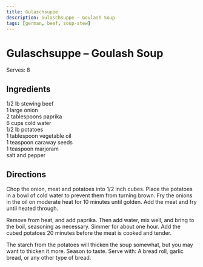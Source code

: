 ```yaml
---
title: Gulaschsuppe
description: Gulaschsuppe – Goulash Soup
tags: [german, beef, soup-stew]
---
```


# Gulaschsuppe – Goulash Soup
Serves: 8

## Ingredients
1/2 lb stewing beef  
1 large onion  
2 tablespoons paprika  
6 cups cold water  
1/2 lb potatoes  
1 tablespoon vegetable oil  
1 teaspoon caraway seeds  
1 teaspoon marjoram  
salt and pepper

## Directions
Chop the onion, meat and potatoes into 1/2 inch cubes. Place the potatoes in a bowl of cold water to prevent them from turning brown. Fry the onions in the oil on moderate heat for 10 minutes until golden. Add the meat and fry until heated through.

Remove from heat, and add paprika. Then add water, mix well, and bring to the boil, seasoning as necessary. Simmer for about one hour. Add the cubed potatoes 20 minutes before the meat is cooked and tender.

The starch from the potatoes will thicken the soup somewhat, but you may want to thicken it more. Season to taste. Serve with: A bread roll, garlic bread, or any other type of bread.